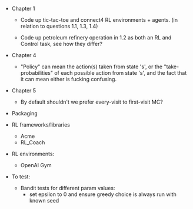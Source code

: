 - Chapter 1

  - Code up tic-tac-toe and connect4 RL environments + agents. (in relation to questions 1.1, 1.3, 1.4)

  - Code up petroleum refinery operation in 1.2 as both an RL and Control task, see how they differ?

- Chapter 4

  - "Policy" can mean the action(s) taken from state 's', or the "take-probabilities" of each possible action from state 's', and the fact that it can mean either is fucking confusing.

- Chapter 5

  - By default shouldn't we prefer every-visit to first-visit MC?

- Packaging

- RL frameworks/libraries
  - Acme
  - RL_Coach

- RL environments:
  - OpenAI Gym

- To test:

  - Bandit tests for different param values:
    - set epsilon to 0 and ensure greedy choice is always run with known seed
